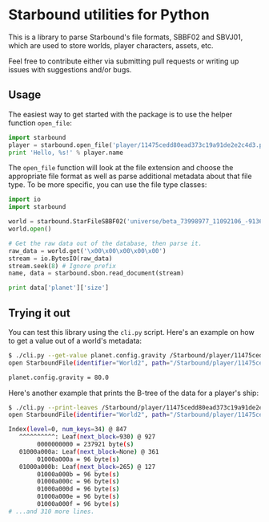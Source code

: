 Starbound utilities for Python
==============================

This is a library to parse Starbound's file formats, SBBF02 and SBVJ01,
which are used to store worlds, player characters, assets, etc.

Feel free to contribute either via submitting pull requests or writing
up issues with suggestions and/or bugs.

Usage
-----

The easiest way to get started with the package is to use the helper
function `open_file`:

```python
import starbound
player = starbound.open_file('player/11475cedd80ead373c19a91de2e2c4d3.player')
print 'Hello, %s!' % player.name
```

The `open_file` function will look at the file extension and choose the
appropriate file format as well as parse additional metadata about that
file type. To be more specific, you can use the file type classes:

```python
import io
import starbound

world = starbound.StarFileSBBF02('universe/beta_73998977_11092106_-913658_12_10.world')
world.open()

# Get the raw data out of the database, then parse it.
raw_data = world.get('\x00\x00\x00\x00\x00')
stream = io.BytesIO(raw_data)
stream.seek(8) # Ignore prefix
name, data = starbound.sbon.read_document(stream)

print data['planet']['size']
```


Trying it out
-------------

You can test this library using the `cli.py` script. Here's an example
on how to get a value out of a world's metadata:

```bash
$ ./cli.py --get-value planet.config.gravity /Starbound/player/11475cedd80ead373c19a91de2e2c4d3.shipworld
open StarboundFile(identifier="World2", path="/Starbound/player/11475cedd80ead373c19a91de2e2c4d3.shipworld")

planet.config.gravity = 80.0
```

Here's another example that prints the B-tree of the data for a
player's ship:

```bash
$ ./cli.py --print-leaves /Starbound/player/11475cedd80ead373c19a91de2e2c4d3.shipworld
open StarboundFile(identifier="World2", path="/Starbound/player/11475cedd80ead373c19a91de2e2c4d3.shipworld")

Index(level=0, num_keys=34) @ 847
   ^^^^^^^^^^: Leaf(next_block=930) @ 927
        0000000000 = 237921 byte(s)
   01000a000a: Leaf(next_block=None) @ 361
        01000a000a = 96 byte(s)
   01000a000b: Leaf(next_block=265) @ 127
        01000a000b = 96 byte(s)
        01000a000c = 96 byte(s)
        01000a000d = 96 byte(s)
        01000a000e = 96 byte(s)
        01000a000f = 96 byte(s)
# ...and 310 more lines.
```
